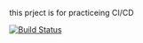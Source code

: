this prject is for practiceing CI/CD

[![Build Status](https://app.travis-ci.com/taric49/myDemoApp.svg?token=BC2a7H7xEqL7B2Z7gypR&branch=main)](https://app.travis-ci.com/taric49/myDemoApp)